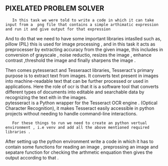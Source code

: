 ## PIXELATED PROBLEM SOLVER

       In this task we were told to write a code in which it can take input from a  png file that contains a simple arthimatic expression and run it and give output for that expression 

And to do that we need to have some important libraries intaslled such as,
       pillow (PIL) this is used for image processing , and in this task it acts as preprocesser by extracting accuracy from the given image, this includes in conversion of grayscale , noise reductio, resizes the image , enhance contrast ,threshold the image and finally sharpens the image .
  
 Then comes pytesseract and Tesseraact libraries,
       Tesseract's primary purpose is to extract text from images. It converts text present in images into machine-readable text that can be further processed or used in applications. 
      Here the role of ocr is that it is a software tool that converts different types of documents into editable and searchable data by recognizing the text eith in the images.                 
       pytesseract is a Python wrapper for the Tesseract OCR engine .  (Optical Character Recognition), it makes Tesseract easily accessible in python projects without needing to handle command-line interactions.
       
       For these things to run we need to create an python vertual environment , i.e venv and add all the above mentioned required libraries .  
                   
  After setting up the python environment write a code in which it has to contain some functions for reading an image , preprossing an image and sepatare function for checking the arthmetic enquation then gives the output according to that .
                          
           

